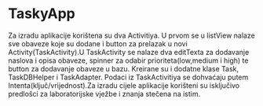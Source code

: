 # TaskyApp
Za izradu aplikacije korištena su dva Activitiya. U prvom se u listView nalaze sve obaveze koje su dodane i button
za prelazak u novi Activity(TaskActivity).U TaskActivity se nalaze dva editTexta za dodavanje naslova i opisa obaveze,
spinner za odabir prioriteta(low,medium i high) te button za dodavanje obaveze u bazu. Kreirane su i dodatne klase Task,
TaskDBHelper i TaskAdapter. Podaci iz TaskActivitiya se dohvaćaju putem Intenta(ključ/vrijednost).Za izradu cijele aplikacije
korišteni su isključivo predlošci za laboratorijske vježbe i znanja stečena na istim.